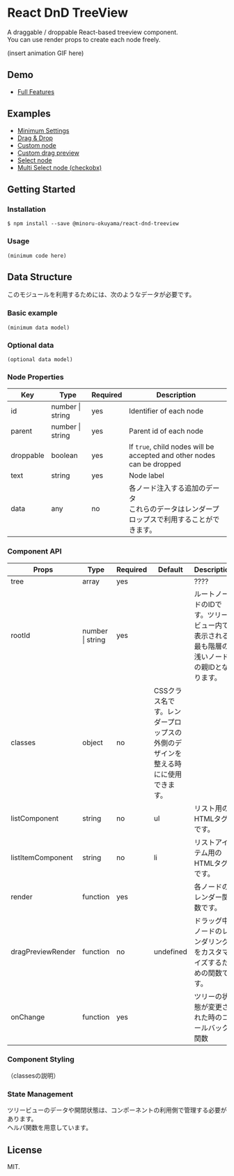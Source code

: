 # React DnD TreeView

A draggable / droppable React-based treeview component.  
You can use render props to create each node freely.

(insert animation GIF here)

## Demo
- [Full Features](https://google.com/)

## Examples

- [Minimum Settings](https://google.com/)
- [Drag & Drop](https://google.com/)
- [Custom node](https://google.com/)
- [Custom drag preview](https://google.com)
- [Select node](https://google.com)
- [Multi Select node (checkobx)](https://google.com)

## Getting Started

### Installation

```
$ npm install --save @minoru-okuyama/react-dnd-treeview
```

### Usage

```
(minimum code here)

```

## Data Structure

このモジュールを利用するためには、次のようなデータが必要です。


### Basic example

```
(minimum data model)
```

### Optional data

```
(optional data model)
```

### Node Properties

|Key|Type|Required|Description|
|--|--|--|--|
|id|number &#124; string|yes|Identifier of each node|
|parent|number &#124; string|yes|Parent id of each node|
|droppable|boolean|yes|If `true`, child nodes will be accepted and other nodes can be dropped|
|text|string|yes|Node label|
|data|any|no|各ノード注入する追加のデータ<br>これらのデータはレンダープロップスで利用することができます。|


### Component API

|Props|Type|Required|Default|Description|
|--|--|--|--|--|
|tree|array|yes||????|
|rootId|number &#124; string |yes||ルートノードのIDです。ツリービュー内で表示される最も階層の浅いノードの親IDとなります。|
|classes|object|no|CSSクラス名です。レンダープロップスの外側のデザインを整える時にに使用できます。|
|listComponent|string|no|ul|リスト用のHTMLタグです。|
|listItemComponent|string|no|li|リストアイテム用のHTMLタグです。|
|render|function|yes||各ノードのレンダー関数です。|
|dragPreviewRender|function|no|undefined|ドラッグ中ノードのレンダリングをカスタマイズするための関数です。|
|onChange|function|yes||ツリーの状態が変更された時のコールバック関数|

### Component Styling

（classesの説明）

### State Management

ツリービューのデータや開閉状態は、コンポーネントの利用側で管理する必要があります。  
ヘルパ関数を用意しています。


## License
MIT.
